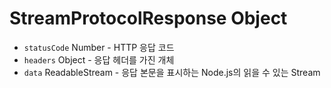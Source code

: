 # StreamProtocolResponse Object

* `statusCode` Number - HTTP 응답 코드
* `headers` Object - 응답 헤더를 가진 개체
* `data` ReadableStream - 응답 본문을 표시하는 Node.js의 읽을 수 있는 Stream
